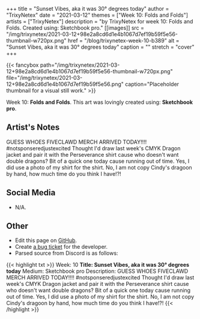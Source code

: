 +++
title =       "Sunset Vibes, aka it was 30° degrees today"
author =      "TrixyNetex"
date =        "2021-03-12"
themes =      ["Week 10: Folds and Folds"]
artists =     ["TrixyNetex"]
description = "by TrixyNetex for week 10: Folds and Folds. Created using: Sketchbook pro."
[[images]]
      src = "/img/trixynetex/2021-03-12+98e2a8cd6d1e4b1067d7ef19b59f5e56-thumbnail-w720px.png"
      href = "/blog/trixynetex-week-10-b389"
      alt = "Sunset Vibes, aka it was 30° degrees today"
      caption = ""
      stretch = "cover"
+++

{{< fancybox path="/img/trixynetex/2021-03-12+98e2a8cd6d1e4b1067d7ef19b59f5e56-thumbnail-w720px.png" file="/img/trixynetex/2021-03-12+98e2a8cd6d1e4b1067d7ef19b59f5e56.png" caption="Placeholder thumbnail for a visual still work." >}}


Week 10: **Folds and Folds**. This art was lovingly created using: **Sketchbook pro**.

## Artist's Notes

GUESS WHOES FIVECLAWD MERCH ARRIVED TODAY!!!!
#notsponseredjustexcited
Thought I'd draw last week's CMYK Dragon jacket and pair it with the Perseverance shirt cause who doesn't want double dragons?
Bit of a quick one today cause running out of time. Yes, I did use a photo of my shirt for the shirt. No, I am not copy Cindy's dragoon by hand, how much time do you think I have!?!

## Social Media

- N/A.

## Other

- Edit this page on [GitHub](https://github.com/teaminkling/web-refresh/edit/main/content/blog/trixynetex-week-10-b389.md).
- Create [a bug ticket](https://github.com/teaminkling/web-refresh/issues/new?assignees=&labels=bug&template=problem-report.md&title=) for the developer.
- Parsed source from Discord is as follows:

{{< highlight txt >}}
Week: 10
**Title: Sunset Vibes, aka it was 30° degrees today**
Medium: Sketchbook pro
Description: GUESS WHOES FIVECLAWD MERCH ARRIVED TODAY!!!!
#notsponseredjustexcited
Thought I'd draw last week's CMYK Dragon jacket and pair it with the Perseverance shirt cause who doesn't want double dragons?
Bit of a quick one today cause running out of time. Yes, I did use a photo of my shirt for the shirt. No, I am not copy Cindy's dragoon by hand, how much time do you think I have!?!
{{< /highlight >}}